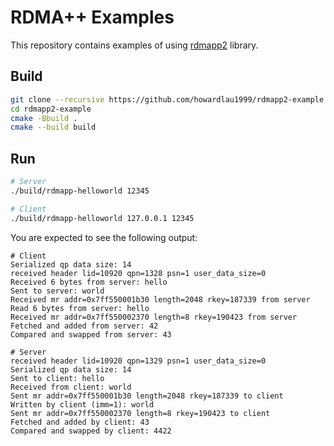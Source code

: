 # RDMA++ Examples

This repository contains examples of using [rdmapp2](https://github.com/howardlau1999/rdmapp2) library.

## Build

```bash
git clone --recursive https://github.com/howardlau1999/rdmapp2-example
cd rdmapp2-example
cmake -Bbuild .
cmake --build build
```

## Run

```bash
# Server
./build/rdmapp-helloworld 12345

# Client
./build/rdmapp-helloworld 127.0.0.1 12345
```

You are expected to see the following output:

```
# Client
Serialized qp data size: 14
received header lid=10920 qpn=1328 psn=1 user_data_size=0
Received 6 bytes from server: hello
Sent to server: world
Received mr addr=0x7ff550001b30 length=2048 rkey=187339 from server
Read 6 bytes from server: hello
Received mr addr=0x7ff550002370 length=8 rkey=190423 from server
Fetched and added from server: 42
Compared and swapped from server: 43

# Server
received header lid=10920 qpn=1329 psn=1 user_data_size=0
Serialized qp data size: 14
Sent to client: hello
Received from client: world
Sent mr addr=0x7ff550001b30 length=2048 rkey=187339 to client
Written by client (imm=1): world
Sent mr addr=0x7ff550002370 length=8 rkey=190423 to client
Fetched and added by client: 43
Compared and swapped by client: 4422
```